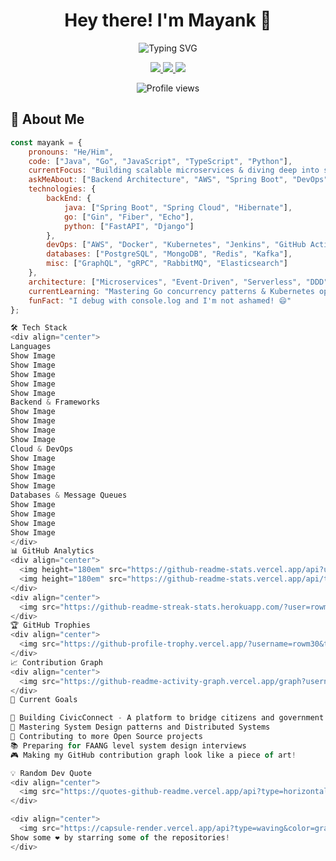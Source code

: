 <div align="center">

# Hey there! I'm Mayank 👋

<img src="https://readme-typing-svg.herokuapp.com?font=Fira+Code&pause=1000&color=F75C7E&center=true&vCenter=true&width=435&lines=Full+Stack+Developer;Backend+Architect;Open+Source+Enthusiast;Problem+Solver" alt="Typing SVG" />

<p align="center">
  <a href="https://linkedin.com/in/mayank-ml">
    <img src="https://img.shields.io/badge/LinkedIn-0077B5?style=for-the-badge&logo=linkedin&logoColor=white" />
  </a>
  <a href="https://twitter.com/solver9063">
    <img src="https://img.shields.io/badge/Twitter-1DA1F2?style=for-the-badge&logo=twitter&logoColor=white" />
  </a>
  <a href="mailto:rowm30@gmail.com">
    <img src="https://img.shields.io/badge/Gmail-D14836?style=for-the-badge&logo=gmail&logoColor=white" />
  </a>
</p>

<img src="https://komarev.com/ghpvc/?username=rowm30&color=blueviolet&style=flat-square&label=Profile+Views" alt="Profile views" />

</div>

## 🚀 About Me

```javascript
const mayank = {
    pronouns: "He/Him",
    code: ["Java", "Go", "JavaScript", "TypeScript", "Python"],
    currentFocus: "Building scalable microservices & diving deep into system design",
    askMeAbout: ["Backend Architecture", "AWS", "Spring Boot", "DevOps"],
    technologies: {
        backEnd: {
            java: ["Spring Boot", "Spring Cloud", "Hibernate"],
            go: ["Gin", "Fiber", "Echo"],
            python: ["FastAPI", "Django"]
        },
        devOps: ["AWS", "Docker", "Kubernetes", "Jenkins", "GitHub Actions"],
        databases: ["PostgreSQL", "MongoDB", "Redis", "Kafka"],
        misc: ["GraphQL", "gRPC", "RabbitMQ", "Elasticsearch"]
    },
    architecture: ["Microservices", "Event-Driven", "Serverless", "DDD"],
    currentLearning: "Mastering Go concurrency patterns & Kubernetes operators",
    funFact: "I debug with console.log and I'm not ashamed! 😄"
};

🛠️ Tech Stack
<div align="center">
Languages
Show Image
Show Image
Show Image
Show Image
Show Image
Backend & Frameworks
Show Image
Show Image
Show Image
Show Image
Cloud & DevOps
Show Image
Show Image
Show Image
Show Image
Databases & Message Queues
Show Image
Show Image
Show Image
Show Image
</div>
📊 GitHub Analytics
<div align="center">
  <img height="180em" src="https://github-readme-stats.vercel.app/api?username=rowm30&show_icons=true&theme=tokyonight&include_all_commits=true&count_private=true"/>
  <img height="180em" src="https://github-readme-stats.vercel.app/api/top-langs/?username=rowm30&layout=compact&langs_count=8&theme=tokyonight"/>
</div>
<div align="center">
  <img src="https://github-readme-streak-stats.herokuapp.com/?user=rowm30&theme=tokyonight" alt="GitHub Streak" />
</div>
🏆 GitHub Trophies
<div align="center">
  <img src="https://github-profile-trophy.vercel.app/?username=rowm30&theme=tokyonight&no-frame=true&row=1&column=7" alt="Trophy" />
</div>
📈 Contribution Graph
<div align="center">
  <img src="https://github-readme-activity-graph.vercel.app/graph?username=rowm30&theme=tokyo-night&hide_border=true" alt="Contribution Graph" />
</div>
🎯 Current Goals

🔭 Building CivicConnect - A platform to bridge citizens and government services
🌱 Mastering System Design patterns and Distributed Systems
👯 Contributing to more Open Source projects
📚 Preparing for FAANG level system design interviews
🎮 Making my GitHub contribution graph look like a piece of art!

💡 Random Dev Quote
<div align="center">
  <img src="https://quotes-github-readme.vercel.app/api?type=horizontal&theme=tokyonight" alt="Random Dev Quote"/>
</div>

<div align="center">
  <img src="https://capsule-render.vercel.app/api?type=waving&color=gradient&height=100&section=footer&text=Thanks%20for%20visiting!&fontSize=20&fontColor=ffffff" />
Show some ❤️ by starring some of the repositories!
</div>
```
